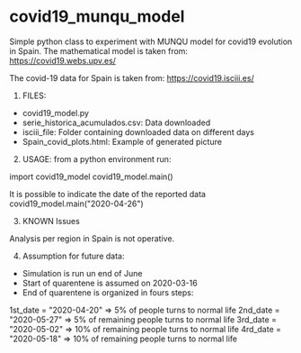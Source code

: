 # covid19_munqu_model
Simple python class to experiment with MUNQU model for covid19 evolution in Spain. 
The mathematical model is taken from:
https://covid19.webs.upv.es/

The covid-19 data for Spain is taken from:
https://covid19.isciii.es/

1) FILES:
- covid19_model.py
- serie_historica_acumulados.csv: Data downloaded
- isciii_file:                    Folder containing downloaded data on different days
- Spain_covid_plots.html:         Example of generated picture

2) USAGE:
from a python environment run: 

import covid19_model
covid19_model.main()

It is possible to indicate the date of the reported data
covid19_model.main("2020-04-26")

3) KNOWN Issues

Analysis per region in Spain is not operative.

4) Assumption for future data:

* Simulation is run un end of June
* Start of quarentene is assumed on 2020-03-16
* End of quarentene is organized in fours steps:

1st_date = "2020-04-20" => 5% of people turns to normal life
2nd_date = "2020-05-27" => 5% of remaining people turns to normal life
3rd_date = "2020-05-02" => 10% of remaining people turns to normal life
4rd_date = "2020-05-18" => 10% of remaining people turns to normal life


